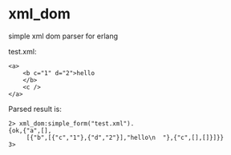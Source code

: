 xml_dom
=======

simple xml dom parser for erlang

test.xml:

    <a>
        <b c="1" d="2">hello
        </b>
        <c />
    </a>

Parsed result is:

    2> xml_dom:simple_form("test.xml").
    {ok,{"a",[],
         [{"b",[{"c","1"},{"d","2"}],"hello\n  "},{"c",[],[]}]}}
    3>
